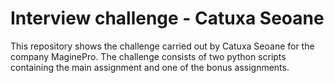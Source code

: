 # Interview challenge - Catuxa Seoane

This repository shows the challenge carried out by Catuxa Seoane for the company MaginePro. The challenge consists of two python scripts containing the main assignment and one of the bonus assignments.


